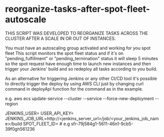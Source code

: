 # reorganize-tasks-after-spot-fleet-autoscale

 THIS SCRIPT WAS DEVELOPED TO REORGANIZE TASKS ACROSS THE CLUSTER AFTER A SCALE IN OR OUT OF INSTANCES.

  You must have an autoscaling group activated and working for you spot fleet
  This script monitors the spot fleet status and if it's on "pending_fulfillment" or "pending_termination" status
 it will sleep 5 minutes so the spot request have enough time to launch new instances and then trigger your Jenkins'
 build and so redeploy all tasks according to you build.

  As an alternative for triggering Jenkins or any other CI/CD tool it's possible to directly trigger the deploy by
 using AWS CLI just by changing curl command in deployApi function for the command as in the example.
 
 e.g.
 aws ecs update-service --cluster <cluster-name> --service <service-name> --force-new-deployment --region <aws-region>

JENKINS_USER=<jenkins-user>
 USER_API_KEY=<user-api-key>
 JENKINS_JOB_URL=http://<jenkins_server_url>/job/<your_jenkins_job_name>/build
 SPOT_FLEET_ID=<spot-fleet-id> # e.g sfr-79j584g1-5611-46n1-9cb5-39f0gh561236
